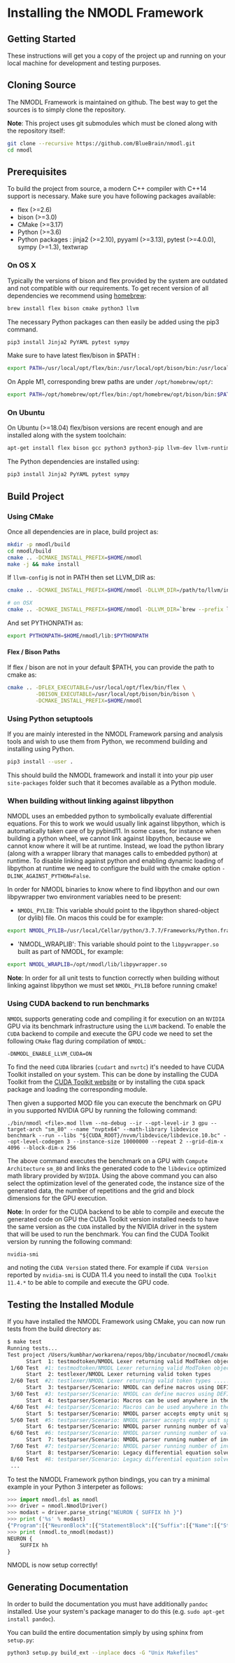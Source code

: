 # Installing the NMODL Framework

## Getting Started

These instructions will get you a copy of the project up and running on your local machine for development and testing purposes.

## Cloning Source

The NMODL Framework is maintained on github. The best way to get the sources is to simply clone the repository.

**Note**: This project uses git submodules which must be cloned along with the repository itself:

```sh
git clone --recursive https://github.com/BlueBrain/nmodl.git
cd nmodl
```

## Prerequisites

To build the project from source, a modern C++ compiler with C++14 support is necessary. Make sure you have following packages available:

- flex (>=2.6)
- bison (>=3.0)
- CMake (>=3.17)
- Python (>=3.6)
- Python packages : jinja2 (>=2.10), pyyaml (>=3.13), pytest (>=4.0.0), sympy (>=1.3), textwrap

### On OS X

Typically the versions of bison and flex provided by the system are outdated and not compatible with our requirements.
To get recent version of all dependencies we recommend using [homebrew](https://brew.sh/):

```sh
brew install flex bison cmake python3 llvm
```

The necessary Python packages can then easily be added using the pip3 command.

```sh
pip3 install Jinja2 PyYAML pytest sympy
```

Make sure to have latest flex/bison in $PATH :

```sh
export PATH=/usr/local/opt/flex/bin:/usr/local/opt/bison/bin:/usr/local/bin/:$PATH
```

On Apple M1, corresponding brew paths are under `/opt/homebrew/opt/`:

```sh
export PATH=/opt/homebrew/opt/flex/bin:/opt/homebrew/opt/bison/bin:$PATH
```

### On Ubuntu

On Ubuntu (>=18.04) flex/bison versions are recent enough and are installed along with the system toolchain:

```sh
apt-get install flex bison gcc python3 python3-pip llvm-dev llvm-runtime llvm clang-format clang
```

The Python dependencies are installed using:

```sh
pip3 install Jinja2 PyYAML pytest sympy
```

## Build Project

### Using CMake

Once all dependencies are in place, build project as:

```sh
mkdir -p nmodl/build
cd nmodl/build
cmake .. -DCMAKE_INSTALL_PREFIX=$HOME/nmodl
make -j && make install
```

If `llvm-config` is not in PATH then set LLVM_DIR as:

```sh
cmake .. -DCMAKE_INSTALL_PREFIX=$HOME/nmodl -DLLVM_DIR=/path/to/llvm/install/lib/cmake/llvm

# on OSX
cmake .. -DCMAKE_INSTALL_PREFIX=$HOME/nmodl -DLLVM_DIR=`brew --prefix llvm`/lib/cmake/llvm
```

And set PYTHONPATH as:

```sh
export PYTHONPATH=$HOME/nmodl/lib:$PYTHONPATH
```

#### Flex / Bison Paths

If flex / bison are not in your default $PATH, you can provide the path to cmake as:

```sh
cmake .. -DFLEX_EXECUTABLE=/usr/local/opt/flex/bin/flex \
         -DBISON_EXECUTABLE=/usr/local/opt/bison/bin/bison \
         -DCMAKE_INSTALL_PREFIX=$HOME/nmodl
```

### Using Python setuptools

If you are mainly interested in the NMODL Framework parsing and analysis tools and wish to use them from Python, we
recommend building and installing using Python.

```sh
pip3 install --user .
```

This should build the NMODL framework and install it into your pip user `site-packages` folder such that it becomes
available as a Python module.

### When building without linking against libpython

NMODL uses an embedded python to symbolically evaluate differential equations. For this to work we would usually link
against libpython, which is automatically taken care of by pybind11. In some cases, for instance when building a
python wheel, we cannot link against libpython, because we cannot know where it will be at runtime. Instead, we load
the python library (along with a wrapper library that manages calls to embedded python) at runtime.
To disable linking against python and enabling dynamic loading of libpython at runtime we need to configure the build 
with the cmake option `-DLINK_AGAINST_PYTHON=False`.

In order for NMODL binaries to know where to find libpython and our own libpywrapper two environment variables need to
be present:

* `NMODL_PYLIB`: This variable should point to the libpython shared-object (or dylib) file. On macos this could be
for example:
````sh
export NMODL_PYLIB=/usr/local/Cellar/python/3.7.7/Frameworks/Python.framework/Versions/3.7/Python
````
* 'NMODL_WRAPLIB': This variable should point to the `libpywrapper.so` built as part of NMODL, for example:
```sh
export NMODL_WRAPLIB=/opt/nmodl/lib/libpywrapper.so
```

**Note**: In order for all unit tests to function correctly when building without linking against libpython we must
set `NMODL_PYLIB` before running cmake!

### Using CUDA backend to run benchmarks

`NMODL` supports generating code and compiling it for execution on an `NVIDIA` GPU via its benchmark infrastructure using the `LLVM` backend. To enable the `CUDA` backend to compile and execute the GPU code we need to set the following `CMake` flag during compilation of `NMODL`:
```
-DNMODL_ENABLE_LLVM_CUDA=ON
```

To find the need `CUDA` libraries (`cudart` and `nvrtc`) it's needed to have CUDA Toolkit installed on your system.
This can be done by installing the CUDA Toolkit from the [CUDA Toolkit website](https://developer.nvidia.com/cuda-downloads) or by installing the `CUDA` spack package and loading the corresponding module.

Then given a supported MOD file you can execute the benchmark on GPU in you supported NVIDIA GPU by running the following command:
```
./bin/nmodl <file>.mod llvm --no-debug --ir --opt-level-ir 3 gpu --target-arch "sm_80" --name "nvptx64" --math-library libdevice benchmark --run --libs "${CUDA_ROOT}/nvvm/libdevice/libdevice.10.bc" --opt-level-codegen 3 --instance-size 10000000 --repeat 2 --grid-dim-x 4096 --block-dim-x 256
```
The above command executes the benchmark on a GPU with `Compute Architecture` `sm_80` and links the generated code to the `libdevice` optimized math library provided by `NVIDIA`.
Using the above command you can also select the optimization level of the generated code, the instance size of the generated data, the number of repetitions and the grid and block dimensions for the GPU execution.

**Note**: In order for the CUDA backend to be able to compile and execute the generated code on GPU the CUDA Toolkit version installed needs to have the same version as the `CUDA` installed by the NVIDIA driver in the system that will be used to run the benchmark.
You can find the CUDA Toolkit version by running the following command:
```
nvidia-smi
```
and noting the `CUDA Version` stated there. For example if `CUDA Version` reported by `nvidia-smi` is CUDA 11.4 you need to install the `CUDA Toolkit 11.4.*` to be able to compile and execute the GPU code.

## Testing the Installed Module

If you have installed the NMODL Framework using CMake, you can now run tests from the build directory as:

```bash
$ make test
Running tests...
Test project /Users/kumbhar/workarena/repos/bbp/incubator/nocmodl/cmake-build-debug
      Start  1: testmodtoken/NMODL Lexer returning valid ModToken object
 1/60 Test  #1: testmodtoken/NMODL Lexer returning valid ModToken object ...................................   Passed    0.01 sec
      Start  2: testlexer/NMODL Lexer returning valid token types
 2/60 Test  #2: testlexer/NMODL Lexer returning valid token types ..........................................   Passed    0.00 sec
      Start  3: testparser/Scenario: NMODL can define macros using DEFINE keyword
 3/60 Test  #3: testparser/Scenario: NMODL can define macros using DEFINE keyword ..........................   Passed    0.01 sec
      Start  4: testparser/Scenario: Macros can be used anywhere in the mod file
 4/60 Test  #4: testparser/Scenario: Macros can be used anywhere in the mod file ...........................   Passed    0.01 sec
      Start  5: testparser/Scenario: NMODL parser accepts empty unit specification
 5/60 Test  #5: testparser/Scenario: NMODL parser accepts empty unit specification .........................   Passed    0.01 sec
      Start  6: testparser/Scenario: NMODL parser running number of valid NMODL constructs
 6/60 Test  #6: testparser/Scenario: NMODL parser running number of valid NMODL constructs .................   Passed    0.04 sec
      Start  7: testparser/Scenario: NMODL parser running number of invalid NMODL constructs
 7/60 Test  #7: testparser/Scenario: NMODL parser running number of invalid NMODL constructs ...............   Passed    0.01 sec
      Start  8: testparser/Scenario: Legacy differential equation solver from NEURON solve number of ODE
 8/60 Test  #8: testparser/Scenario: Legacy differential equation solver from NEURON solve number of ODE ...   Passed    0.00 sec
 ...
```

To test the NMODL Framework python bindings, you can try a minimal example in your Python 3 interpeter as follows:

```python
>>> import nmodl.dsl as nmodl
>>> driver = nmodl.NmodlDriver()
>>> modast = driver.parse_string("NEURON { SUFFIX hh }")
>>> print ('%s' % modast)
{"Program":[{"NeuronBlock":[{"StatementBlock":[{"Suffix":[{"Name":[{"String":[{"name":"SUFFIX"}]}]},{"Name":[{"String":[{"name":"hh"}]}]}]}]}]}]}
>>> print (nmodl.to_nmodl(modast))
NEURON {
    SUFFIX hh
}
```

NMODL is now setup correctly!


## Generating Documentation

In order to build the documentation you must have additionally `pandoc` installed. Use your
system's package manager to do this (e.g. `sudo apt-get install pandoc`).

You can build the entire documentation simply by using sphinx from `setup.py`:

```sh
python3 setup.py build_ext --inplace docs -G "Unix Makefiles"
```
